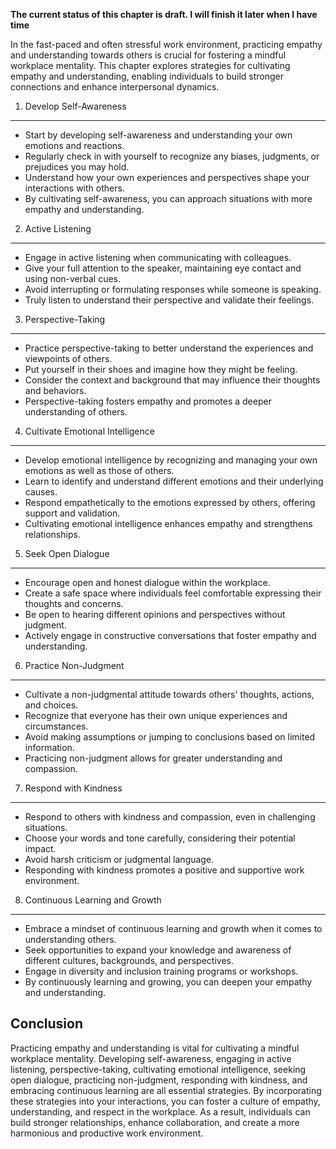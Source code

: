 **The current status of this chapter is draft. I will finish it later when I have time**

In the fast-paced and often stressful work environment, practicing empathy and understanding towards others is crucial for fostering a mindful workplace mentality. This chapter explores strategies for cultivating empathy and understanding, enabling individuals to build stronger connections and enhance interpersonal dynamics.

1. Develop Self-Awareness
-------------------------

* Start by developing self-awareness and understanding your own emotions and reactions.
* Regularly check in with yourself to recognize any biases, judgments, or prejudices you may hold.
* Understand how your own experiences and perspectives shape your interactions with others.
* By cultivating self-awareness, you can approach situations with more empathy and understanding.

2. Active Listening
-------------------

* Engage in active listening when communicating with colleagues.
* Give your full attention to the speaker, maintaining eye contact and using non-verbal cues.
* Avoid interrupting or formulating responses while someone is speaking.
* Truly listen to understand their perspective and validate their feelings.

3. Perspective-Taking
---------------------

* Practice perspective-taking to better understand the experiences and viewpoints of others.
* Put yourself in their shoes and imagine how they might be feeling.
* Consider the context and background that may influence their thoughts and behaviors.
* Perspective-taking fosters empathy and promotes a deeper understanding of others.

4. Cultivate Emotional Intelligence
-----------------------------------

* Develop emotional intelligence by recognizing and managing your own emotions as well as those of others.
* Learn to identify and understand different emotions and their underlying causes.
* Respond empathetically to the emotions expressed by others, offering support and validation.
* Cultivating emotional intelligence enhances empathy and strengthens relationships.

5. Seek Open Dialogue
---------------------

* Encourage open and honest dialogue within the workplace.
* Create a safe space where individuals feel comfortable expressing their thoughts and concerns.
* Be open to hearing different opinions and perspectives without judgment.
* Actively engage in constructive conversations that foster empathy and understanding.

6. Practice Non-Judgment
------------------------

* Cultivate a non-judgmental attitude towards others' thoughts, actions, and choices.
* Recognize that everyone has their own unique experiences and circumstances.
* Avoid making assumptions or jumping to conclusions based on limited information.
* Practicing non-judgment allows for greater understanding and compassion.

7. Respond with Kindness
------------------------

* Respond to others with kindness and compassion, even in challenging situations.
* Choose your words and tone carefully, considering their potential impact.
* Avoid harsh criticism or judgmental language.
* Responding with kindness promotes a positive and supportive work environment.

8. Continuous Learning and Growth
---------------------------------

* Embrace a mindset of continuous learning and growth when it comes to understanding others.
* Seek opportunities to expand your knowledge and awareness of different cultures, backgrounds, and perspectives.
* Engage in diversity and inclusion training programs or workshops.
* By continuously learning and growing, you can deepen your empathy and understanding.

Conclusion
----------

Practicing empathy and understanding is vital for cultivating a mindful workplace mentality. Developing self-awareness, engaging in active listening, perspective-taking, cultivating emotional intelligence, seeking open dialogue, practicing non-judgment, responding with kindness, and embracing continuous learning are all essential strategies. By incorporating these strategies into your interactions, you can foster a culture of empathy, understanding, and respect in the workplace. As a result, individuals can build stronger relationships, enhance collaboration, and create a more harmonious and productive work environment.

